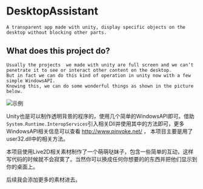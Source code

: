 # DesktopAssistant

	A transparent app made with unity, display specific objects on the desktop without blocking other parts.
	
## What does this project do?
 
	Usually the projects  we made with unity are full screen and we can’t penetrate it to see or interact other content on the desktop. 
	But in fact we can do this kind of operation in unity now with a few simple WindowsAPI. 
	Knowing this, we can do some wonderful things as shown in the picture below.
	
![示例](http://blog.lidonghui.xyz:8080/Github/DesktopAssistant1.jpg)

Unity也是可以制作透明背景的程序的，使用几个简单的WindowsAPI即可。借助```System.Runtime.InteropServices```引入相关Dll并使用其中的方法即可，更多WindowsAPI相关信息可以查看 http://www.pinvoke.net/ ， 本项目主要是用了user32.dll中的相关方法。

本项目使用Live2D相关素材制作了一个萌萌哒妹子，包含一些简单的互动，这样写代码的时候就不会寂寞了。当然你可以换成任何你想要的的东西并把他们显示到你的桌面上。



后续我会添加更多的素材进去。
